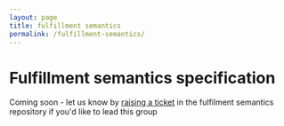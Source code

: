 ```yaml
---
layout: page
title: fulfillment semantics
permalink: /fulfillment-semantics/
---
```


# Fulfillment semantics specification

Coming soon - let us know by [raising a ticket](https://github.com/ausdigital/fulfilment-semantics/issues) in the fulfilment semantics repository if you'd like to lead this group